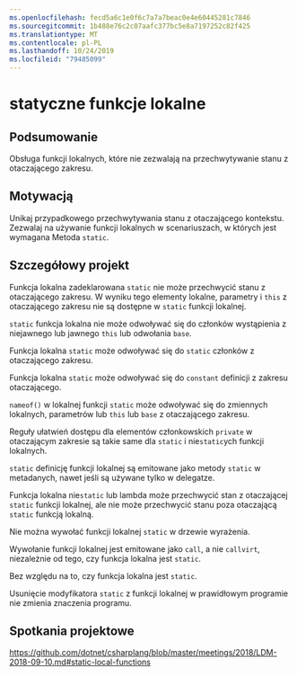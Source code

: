 ```yaml
---
ms.openlocfilehash: fecd5a6c1e0f6c7a7a7beac0e4e60445281c7846
ms.sourcegitcommit: 1b488e76c2c07aafc377bc5e8a7197252c82f425
ms.translationtype: MT
ms.contentlocale: pl-PL
ms.lasthandoff: 10/24/2019
ms.locfileid: "79485099"
---
```

# <a name="static-local-functions"></a>statyczne funkcje lokalne

## <a name="summary"></a>Podsumowanie

Obsługa funkcji lokalnych, które nie zezwalają na przechwytywanie stanu z otaczającego zakresu.

## <a name="motivation"></a>Motywacją

Unikaj przypadkowego przechwytywania stanu z otaczającego kontekstu.
Zezwalaj na używanie funkcji lokalnych w scenariuszach, w których jest wymagana Metoda `static`.

## <a name="detailed-design"></a>Szczegółowy projekt

Funkcja lokalna zadeklarowana `static` nie może przechwycić stanu z otaczającego zakresu.
W wyniku tego elementy lokalne, parametry i `this` z otaczającego zakresu nie są dostępne w `static` funkcji lokalnej.

`static` funkcja lokalna nie może odwoływać się do członków wystąpienia z niejawnego lub jawnego `this` lub odwołania `base`.

Funkcja lokalna `static` może odwoływać się do `static` członków z otaczającego zakresu.

Funkcja lokalna `static` może odwoływać się do `constant` definicji z zakresu otaczającego.

`nameof()` w lokalnej funkcji `static` może odwoływać się do zmiennych lokalnych, parametrów lub `this` lub `base` z otaczającego zakresu.

Reguły ułatwień dostępu dla elementów członkowskich `private` w otaczającym zakresie są takie same dla `static` i nie`static`ych funkcji lokalnych.

`static` definicję funkcji lokalnej są emitowane jako metody `static` w metadanych, nawet jeśli są używane tylko w delegatze.

Funkcja lokalna nie`static` lub lambda może przechwycić stan z otaczającej `static` funkcji lokalnej, ale nie może przechwycić stanu poza otaczającą `static` funkcją lokalną.

Nie można wywołać funkcji lokalnej `static` w drzewie wyrażenia.

Wywołanie funkcji lokalnej jest emitowane jako `call`, a nie `callvirt`, niezależnie od tego, czy funkcja lokalna jest `static`.

Bez względu na to, czy funkcja lokalna jest `static`.

Usunięcie modyfikatora `static` z funkcji lokalnej w prawidłowym programie nie zmienia znaczenia programu.

## <a name="design-meetings"></a>Spotkania projektowe

https://github.com/dotnet/csharplang/blob/master/meetings/2018/LDM-2018-09-10.md#static-local-functions
